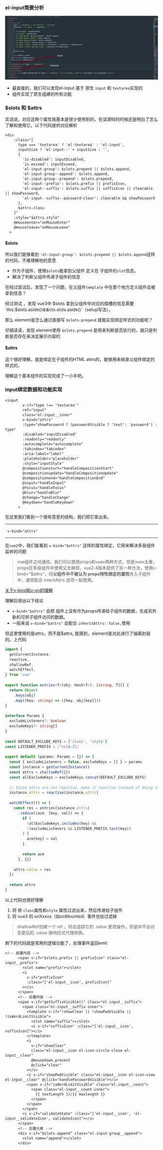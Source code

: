 ### el-input简要分析

![el-input结构总览](./img/el-input结构总览.png)

- 最直接的，我们可以发现el-input 基于 原生 `input` 和 `textarea`实现的
- 组件实现了原生组建的所有功能

### $slots 和 $attrs

实话说，对应这两个属性我基本是很少使用到的，在读源码的时候还是明白了怎么了解和使用它。以下代码提供对应解析

```vue
<div
    :class="[
      type === 'textarea' ? 'el-textarea' : 'el-input',
      inputSize ? 'el-input--' + inputSize : '',
      {
        'is-disabled': inputDisabled,
        'is-exceed': inputExceed,
        'el-input-group': $slots.prepend || $slots.append,
        'el-input-group--append': $slots.append,
        'el-input-group--prepend': $slots.prepend,
        'el-input--prefix': $slots.prefix || prefixIcon,
        'el-input--suffix': $slots.suffix || suffixIcon || clearable || showPassword,
        'el-input--suffix--password-clear': clearable && showPassword
      },
      $attrs.class
    ]"
    :style="$attrs.style"
    @mouseenter="onMouseEnter"
    @mouseleave="onMouseLeave"
  >
```

#### $slots

所以我们能够看到 `'el-input-group': $slots.prepend || $slots.append`这样的代码，不难理解他的意思

- 作为子组件，使用`$slots`能拿到父组件 定义在 子组件的`slot`信息。
- 解决了判断父组件传递子组件的信息

在经过尝试后，发现了一个问题，在父组件`template` 中在那个地方定义组件会被拿到信息？

经过测试 ，发现 vue3中 $slots 拿到父组件中对应的插槽的信息需要 `this.$slots.aside()` 或者 `ctx.slots.aside()`（setup写法）。

那么 element是怎么通过直接写 `$slots.prepend` 就能实现绑定样式的功能呢？

仔细读读，发现 element使用 `$slots.prepend` 是用来判断是否执行的，就只是判断是否存在来决定展示内容的

#### $attrs

这个很好理解，就是绑定在子组件的HTML attrs的，能够用来继承父组件绑定的样式的。

理解这个基本组件的实现完成了一小半吧。

### input绑定数据和功能实现

```vue
<input
        v-if="type !== 'textarea'"
        ref="input"
        class="el-input__inner"
        v-bind="attrs"
        :type="showPassword ? (passwordVisible ? 'text': 'password') : type"
        :disabled="inputDisabled"
        :readonly="readonly"
        :autocomplete="autocomplete"
        :tabindex="tabindex"
        :aria-label="label"
        :placeholder="placeholder"
        :style="inputStyle"
        @compositionstart="handleCompositionStart"
        @compositionupdate="handleCompositionUpdate"
        @compositionend="handleCompositionEnd"
        @input="handleInput"
        @focus="handleFocus"
        @blur="handleBlur"
        @change="handleChange"
        @keydown="handleKeydown"
      >
```

在这里我们看到一个很有意思的结构，我们把它拿出来。

------

```
 v-bind="attrs"
```

------

在`vue2`中，我们能看到 `v-bind="$attrs"` 这样的属性绑定，它用来解决多层组件监听的问题

> vue组件之间通信，我们可以使用props和vuex两种方式，但是vuex太重，props在多级组件中使用又太麻烦，vue2.4版本提供了另一种方法，使用v-bind="$attrs"，将**父组件中不被认为 props特性绑定的属性**传入子组件中，通常配合 interitAttrs 选项一起使用。

[关于v-bind和v-on的理解](https://www.cnblogs.com/jin-zhe/p/13099416.html)

理解后得出以下结论

- `v-bind="$attrs"`  会把 组件上没有作为props传递给子组件的数据，生成另外新的可供子组件访问的数据。
- 一般来说  `v-bind="$attrs"` 会配合 `inheritAttrs: false,`使用

但这里使用的是attrs，而不是$attrs, 能猜到，element是对此进行了抽离封装的。上代码

```ts
import {
  getCurrentInstance,
  reactive,
  shallowRef,
  watchEffect,
} from 'vue'

export function entries<T>(obj: Hash<T>): [string, T][] {
  return Object
    .keys(obj)
    .map((key: string) => ([key, obj[key]]))
}

interface Params {
  excludeListeners?: boolean
  excludeKeys?: string[]
}

const DEFAULT_EXCLUDE_KEYS = ['class', 'style']
const LISTENER_PREFIX = /^on[A-Z]/

export default (params: Params = {}) => {
  const { excludeListeners = false, excludeKeys = [] } = params
  const instance = getCurrentInstance()
  const attrs = shallowRef({})
  const allExcludeKeys = excludeKeys.concat(DEFAULT_EXCLUDE_KEYS)

  // Since attrs are not reactive, make it reactive instead of doing in `onUpdated` hook for better performance
  instance.attrs = reactive(instance.attrs)

  watchEffect(() => {
    const res = entries(instance.attrs)
      .reduce((acm, [key, val]) => {
        if (
          !allExcludeKeys.includes(key) &&
          !(excludeListeners && LISTENER_PREFIX.test(key))
        ) {
          acm[key] = val
        }

        return acm
      }, {})

    attrs.value = res
  })

  return attrs
}
```

以上代码也很好理解

1. 将 除 `class`属性和`style` 属性过滤出来，然后传递给子组件
2. 将 vue3 的 onXxxxx（如onMounted）事件也给过滤掉 

<!--shallowRef，只读的ref，我猜的哈，还没验证-->

> shallowRef创建一个 ref ，将会追踪它的 .value 更改操作，但是并不会对变更后的 .value 做响应式代理转换。

剩下的代码就是常用的逻辑功能了，处理事件返回emit

```vue
<!-- 前置内容 -->
      <span v-if="$slots.prefix || prefixIcon" class="el-input__prefix">
        <slot name="prefix"></slot>
        <i
          v-if="prefixIcon"
          :class="['el-input__icon', prefixIcon]"
        ></i>
      </span>
      <!-- 后置内容 -->
      <span v-if="getSuffixVisible()" class="el-input__suffix">
        <span class="el-input__suffix-inner">
          <template v-if="!showClear || !showPwdVisible || !isWordLimitVisible">
            <slot name="suffix"></slot>
            <i v-if="suffixIcon" :class="['el-input__icon', suffixIcon]"></i>
          </template>
          <i
            v-if="showClear"
            class="el-input__icon el-icon-circle-close el-input__clear"
            @mousedown.prevent
            @click="clear"
          ></i>
          <i v-if="showPwdVisible" class="el-input__icon el-icon-view el-input__clear" @click="handlePasswordVisible"></i>
          <span v-if="isWordLimitVisible" class="el-input__count">
            <span class="el-input__count-inner">
              {{ textLength }}/{{ maxlength }}
            </span>
          </span>
        </span>
        <i v-if="validateState" :class="['el-input__icon', 'el-input__validateIcon', validateIcon]"></i>
      </span>
      <!-- 后置元素 -->
      <div v-if="$slots.append" class="el-input-group__append">
        <slot name="append"></slot>
      </div>
```
